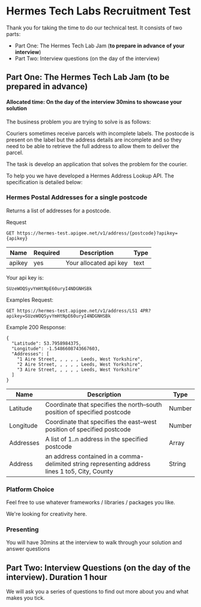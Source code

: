 # Hermes Tech Labs Recruitment Test

Thank you for taking the time to do our technical test. It consists of two parts:

* Part One: The Hermes Tech Lab Jam (**to prepare in advance of your interview**)
* Part Two: Interview questions (on the day of the interview)

Part One: The Hermes Tech Lab Jam (to be prepared in advance)
------

#### Allocated time: On the day of the interview 30mins to showcase your solution

The business problem you are trying to solve is as follows:

Couriers sometimes receive parcels with incomplete labels. The postocde is present on the label but the address details are incomplete and so they need to be able to retrieve the full address to allow them to deliver the parcel.  

The task is develop an application that solves the problem for the courier.

To help you we have developed a Hermes Address Lookup API. The specification is detailed below:

### Hermes Postal Addresses for a single postcode

Returns a list of addresses for a postcode.

Request
```
GET https://hermes-test.apigee.net/v1/address/{postcode}?apikey={apikey}
```
| Name       | Required           | Description  |   Type |
| ------------- | ------------- | ----- | ----- |
| apikey      | yes | Your allocated api key | text |


Your api key is:

```
SUzeWOQSyvYmHtNpE60uryI4NDGNHSBk
```
Examples Request:
```
GET https://hermes-test.apigee.net/v1/address/LS1 4PR?apikey=SUzeWOQSyvYmHtNpE60uryI4NDGNHSBk
```
Example 200 Response:

```
{
  "Latitude": 53.7958984375,
  "Longitude": -1.5486608743667603,
  "Addresses": [
    "1 Aire Street, , , , , Leeds, West Yorkshire",
    "2 Aire Street, , , , , Leeds, West Yorkshire",
    "3 Aire Street, , , , , Leeds, West Yorkshire"
  ]
}
```
| Name       | Description      | Type  |  
| ------------- | ------------- | ----- | 
| Latitude      | Coordinate that specifies the north–south position of specified postcode | Number | 
| Longitude     | Coordinate that specifies the east–west position of specified postcode | Number | 
| Addresses      | A list of 1..n address in the specified postcode | Array |
| Address      | an address contained in a comma-delimited string representing address lines 1 to5, City, County | String |

### Platform Choice

Feel free to use whatever frameworks / libraries / packages you like.

We're looking for creativity here.


### Presenting

You will have 30mins at the interview to walk through your solution and answer questions


Part Two: Interview Questions (on the day of the interview). Duration 1 hour
------

We will ask you a series of questions to find out more about you and what makes you tick.

